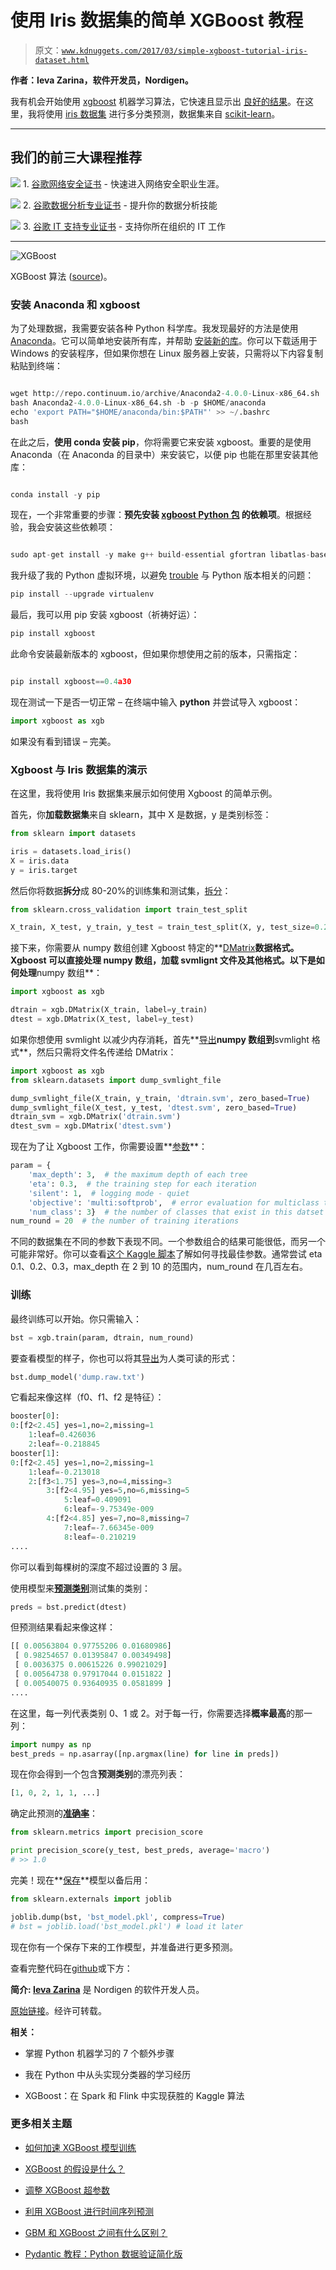 # 使用 Iris 数据集的简单 XGBoost 教程

> 原文：[`www.kdnuggets.com/2017/03/simple-xgboost-tutorial-iris-dataset.html`](https://www.kdnuggets.com/2017/03/simple-xgboost-tutorial-iris-dataset.html)

**作者：Ieva Zarina，软件开发员，Nordigen。**

我有机会开始使用 [xgboost](https://xgboost.readthedocs.io/en/latest/) 机器学习算法，它快速且显示出 [良好的结果](https://github.com/dmlc/xgboost/tree/master/demo#usecases)。在这里，我将使用 [iris 数据集](https://en.wikipedia.org/wiki/Iris_flower_data_set) 进行多分类预测，数据集来自 [scikit-learn](http://scikit-learn.org/stable/modules/generated/sklearn.datasets.load_iris.html)。

* * *

## 我们的前三大课程推荐

![](img/0244c01ba9267c002ef39d4907e0b8fb.png) 1\. [谷歌网络安全证书](https://www.kdnuggets.com/google-cybersecurity) - 快速进入网络安全职业生涯。

![](img/e225c49c3c91745821c8c0368bf04711.png) 2\. [谷歌数据分析专业证书](https://www.kdnuggets.com/google-data-analytics) - 提升你的数据分析技能

![](img/0244c01ba9267c002ef39d4907e0b8fb.png) 3\. [谷歌 IT 支持专业证书](https://www.kdnuggets.com/google-itsupport) - 支持你所在组织的 IT 工作

* * *

![XGBoost](img/6ecd41b989b70db02e5ee3380e71a510.png)

XGBoost 算法 ([source](https://www.slideshare.net/JaroslawSzymczak1/xgboost-the-algorithm-that-wins-every-competition))。

### 安装 Anaconda 和 xgboost

为了处理数据，我需要安装各种 Python 科学库。我发现最好的方法是使用 [Anaconda](https://www.continuum.io/downloads)。它可以简单地安装所有库，并帮助 [安装新的库](http://conda.pydata.org/docs/using/pkgs.html#install-a-package)。你可以下载适用于 Windows 的安装程序，但如果你想在 Linux 服务器上安装，只需将以下内容复制粘贴到终端：

```py

wget http://repo.continuum.io/archive/Anaconda2-4.0.0-Linux-x86_64.sh
bash Anaconda2-4.0.0-Linux-x86_64.sh -b -p $HOME/anaconda
echo 'export PATH="$HOME/anaconda/bin:$PATH"' >> ~/.bashrc
bash

```

在此之后，**使用 conda 安装 pip**，你将需要它来安装 xgboost。重要的是使用 Anaconda（在 Anaconda 的目录中）来安装它，以便 pip 也能在那里安装其他库：

```py

conda install -y pip

```

现在，一个非常重要的步骤：**预先安装 [xgboost Python 包](https://github.com/dmlc/xgboost/tree/master/python-package) 的依赖项**。根据经验，我会安装这些依赖项：

```py

sudo apt-get install -y make g++ build-essential gfortran libatlas-base-dev liblapacke-dev python-dev python-setuptools libsm6 libxrender1

```

我升级了我的 Python 虚拟环境，以避免 [trouble](https://github.com/dmlc/xgboost/issues/463) 与 Python 版本相关的问题：

```py
pip install --upgrade virtualenv

```

最后，我可以用 pip 安装 xgboost（祈祷好运）：

```py
pip install xgboost

```

此命令安装最新版本的 xgboost，但如果你想使用之前的版本，只需指定：

```py

pip install xgboost==0.4a30

```

现在测试一下是否一切正常 – 在终端中输入 **python** 并尝试导入 xgboost：

```py
import xgboost as xgb

```

如果没有看到错误 – 完美。

### Xgboost 与 Iris 数据集的演示

在这里，我将使用 Iris 数据集来展示如何使用 Xgboost 的简单示例。

首先，你**加载数据集**来自 sklearn，其中 X 是数据，y 是类别标签：

```py
from sklearn import datasets

iris = datasets.load_iris()
X = iris.data
y = iris.target

```

然后你将数据**拆分**成 80-20%的训练集和测试集，[拆分](http://scikit-learn.org/stable/modules/generated/sklearn.cross_validation.train_test_split.html)：

```py
from sklearn.cross_validation import train_test_split

X_train, X_test, y_train, y_test = train_test_split(X, y, test_size=0.2, random_state=42)

```

接下来，你需要从 numpy 数组创建 Xgboost 特定的**[DMatrix](http://xgboost.readthedocs.io/en/latest/python/python_intro.html)**数据格式。Xgboost 可以直接处理 numpy 数组，加载 svmlignt 文件及其他格式。以下是如何处理**numpy 数组**：

```py
import xgboost as xgb

dtrain = xgb.DMatrix(X_train, label=y_train)
dtest = xgb.DMatrix(X_test, label=y_test)

```

如果你想使用 svmlight 以减少内存消耗，首先**[导出](http://scikit-learn.org/stable/modules/generated/sklearn.datasets.dump_svmlight_file.html)**numpy 数组到**svmlight 格式**，然后只需将文件名传递给 DMatrix：

```py
import xgboost as xgb
from sklearn.datasets import dump_svmlight_file

dump_svmlight_file(X_train, y_train, 'dtrain.svm', zero_based=True)
dump_svmlight_file(X_test, y_test, 'dtest.svm', zero_based=True)
dtrain_svm = xgb.DMatrix('dtrain.svm')
dtest_svm = xgb.DMatrix('dtest.svm')

```

现在为了让 Xgboost 工作，你需要设置**[参数](https://github.com/dmlc/xgboost/blob/master/doc/parameter.md)**：

```py
param = {
    'max_depth': 3,  # the maximum depth of each tree
    'eta': 0.3,  # the training step for each iteration
    'silent': 1,  # logging mode - quiet
    'objective': 'multi:softprob',  # error evaluation for multiclass training
    'num_class': 3}  # the number of classes that exist in this datset
num_round = 20  # the number of training iterations

```

不同的数据集在不同的参数下表现不同。一个参数组合的结果可能很低，而另一个可能非常好。你可以查看[这个 Kaggle 脚本](https://www.kaggle.com/tanitter/introducing-kaggle-scripts/grid-search-xgboost-with-scikit-learn)了解如何寻找最佳参数。通常尝试 eta 0.1、0.2、0.3，max_depth 在 2 到 10 的范围内，num_round 在几百左右。

### 训练

最终训练可以开始。你只需输入：

```py
bst = xgb.train(param, dtrain, num_round)

```

要查看模型的样子，你也可以将其[导出](http://xgboost.readthedocs.io/en/latest/python/python_intro.html#training)为人类可读的形式：

```py
bst.dump_model('dump.raw.txt')

```

它看起来像这样（f0、f1、f2 是特征）：

```py
booster[0]:
0:[f2<2.45] yes=1,no=2,missing=1
    1:leaf=0.426036
    2:leaf=-0.218845
booster[1]:
0:[f2<2.45] yes=1,no=2,missing=1
    1:leaf=-0.213018
    2:[f3<1.75] yes=3,no=4,missing=3
        3:[f2<4.95] yes=5,no=6,missing=5
            5:leaf=0.409091
            6:leaf=-9.75349e-009
        4:[f2<4.85] yes=7,no=8,missing=7
            7:leaf=-7.66345e-009
            8:leaf=-0.210219
....

```

你可以看到每棵树的深度不超过设置的 3 层。

使用模型来[**预测类别**](http://xgboost.readthedocs.io/en/latest/python/python_intro.html#prediction)测试集的类别：

```py
preds = bst.predict(dtest)

```

但预测结果看起来像这样：

```py
[[ 0.00563804 0.97755206 0.01680986]
 [ 0.98254657 0.01395847 0.00349498]
 [ 0.0036375 0.00615226 0.99021029]
 [ 0.00564738 0.97917044 0.0151822 ]
 [ 0.00540075 0.93640935 0.0581899 ]
....

```

在这里，每一列代表类别 0、1 或 2。对于每一行，你需要选择**概率最高**的那一列：

```py
import numpy as np
best_preds = np.asarray([np.argmax(line) for line in preds])

```

现在你会得到一个包含**预测类别**的漂亮列表：

```py
[1, 0, 2, 1, 1, ...]

```

确定此预测的[**准确率**](http://scikit-learn.org/stable/modules/generated/sklearn.metrics.precision_score.html)：

```py
from sklearn.metrics import precision_score

print precision_score(y_test, best_preds, average='macro')
# >> 1.0

```

完美！现在**[保存](http://scikit-learn.org/stable/modules/model_persistence.html)**模型以备后用：

```py
from sklearn.externals import joblib

joblib.dump(bst, 'bst_model.pkl', compress=True)
# bst = joblib.load('bst_model.pkl') # load it later

```

现在你有一个保存下来的工作模型，并准备进行更多预测。

查看完整代码在[github](https://gist.github.com/IevaZarina/ef63197e089169a9ea9f3109058a9679)或下方：

**简介: [Ieva Zarina](https://www.linkedin.com/in/ieva-zarina-60515a72/)** 是 Nordigen 的软件开发人员。

[原始链接](http://ieva.rocks/2016/08/25/iris_dataset_and_xgboost_simple_tutorial/)。经许可转载。

**相关：**

+   掌握 Python 机器学习的 7 个额外步骤

+   我在 Python 中从头实现分类器的学习经历

+   XGBoost：在 Spark 和 Flink 中实现获胜的 Kaggle 算法

### 更多相关主题

+   [如何加速 XGBoost 模型训练](https://www.kdnuggets.com/2021/12/speed-xgboost-model-training.html)

+   [XGBoost 的假设是什么？](https://www.kdnuggets.com/2022/08/assumptions-xgboost.html)

+   [调整 XGBoost 超参数](https://www.kdnuggets.com/2022/08/tuning-xgboost-hyperparameters.html)

+   [利用 XGBoost 进行时间序列预测](https://www.kdnuggets.com/2023/08/leveraging-xgboost-timeseries-forecasting.html)

+   [GBM 和 XGBoost 之间有什么区别？](https://www.kdnuggets.com/wtf-is-the-difference-between-gbm-and-xgboost)

+   [Pydantic 教程：Python 数据验证简化版](https://www.kdnuggets.com/pydantic-tutorial-data-validation-in-python-made-simple)
